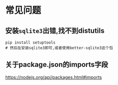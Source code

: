 # 常见问题

## 安装`sqlite3`出错,找不到distutils

```
pip install setuptools
# 然后在安装sqlite3即可,或者使用better-sqlite3这个包
```

## 关于package.json的imports字段

https://nodejs.org/api/packages.html#imports